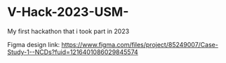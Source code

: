 # V-Hack-2023-USM-
My first hackathon that i took part in 2023

Figma design link:
https://www.figma.com/files/project/85249007/Case-Study-1--NCDs?fuid=1216401086029845574

